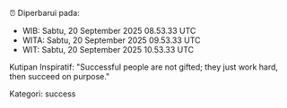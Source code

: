 ⏰ Diperbarui pada:
- WIB: Sabtu, 20 September 2025 08.53.33 UTC
- WITA: Sabtu, 20 September 2025 09.53.33 UTC
- WIT: Sabtu, 20 September 2025 10.53.33 UTC

Kutipan Inspiratif:
"Successful people are not gifted; they just work hard, then succeed on purpose."


Kategori: success


